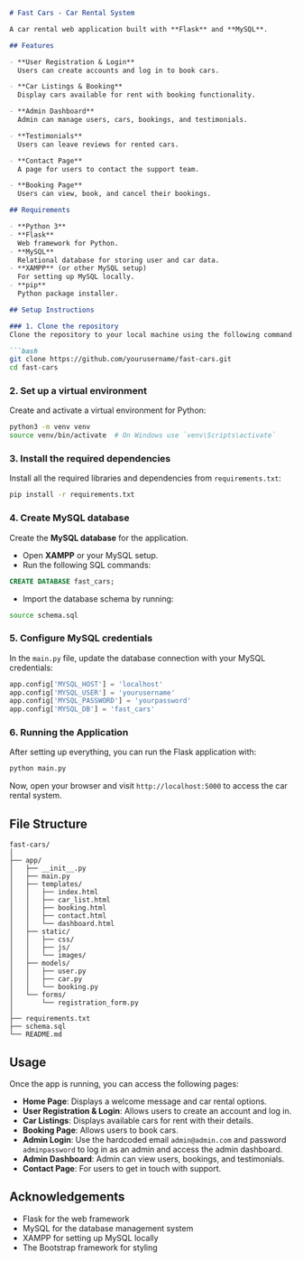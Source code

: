 ```markdown
# Fast Cars - Car Rental System

A car rental web application built with **Flask** and **MySQL**.

## Features

- **User Registration & Login**  
  Users can create accounts and log in to book cars.

- **Car Listings & Booking**  
  Display cars available for rent with booking functionality.

- **Admin Dashboard**  
  Admin can manage users, cars, bookings, and testimonials.

- **Testimonials**  
  Users can leave reviews for rented cars.

- **Contact Page**  
  A page for users to contact the support team.

- **Booking Page**  
  Users can view, book, and cancel their bookings.

## Requirements

- **Python 3**
- **Flask**  
  Web framework for Python.
- **MySQL**  
  Relational database for storing user and car data.
- **XAMPP** (or other MySQL setup)  
  For setting up MySQL locally.
- **pip**  
  Python package installer.

## Setup Instructions

### 1. Clone the repository
Clone the repository to your local machine using the following command:

```bash
git clone https://github.com/yourusername/fast-cars.git
cd fast-cars
```

### 2. Set up a virtual environment
Create and activate a virtual environment for Python:

```bash
python3 -m venv venv
source venv/bin/activate  # On Windows use `venv\Scripts\activate`
```

### 3. Install the required dependencies
Install all the required libraries and dependencies from `requirements.txt`:

```bash
pip install -r requirements.txt
```

### 4. Create MySQL database
Create the **MySQL database** for the application.

- Open **XAMPP** or your MySQL setup.
- Run the following SQL commands:

```sql
CREATE DATABASE fast_cars;
```

- Import the database schema by running:

```bash
source schema.sql
```

### 5. Configure MySQL credentials
In the `main.py` file, update the database connection with your MySQL credentials:

```python
app.config['MYSQL_HOST'] = 'localhost'
app.config['MYSQL_USER'] = 'yourusername'
app.config['MYSQL_PASSWORD'] = 'yourpassword'
app.config['MYSQL_DB'] = 'fast_cars'
```

### 6. Running the Application

After setting up everything, you can run the Flask application with:

```bash
python main.py
```

Now, open your browser and visit `http://localhost:5000` to access the car rental system.

## File Structure

```
fast-cars/
│
├── app/
│   ├── __init__.py
│   ├── main.py
│   ├── templates/
│   │   ├── index.html
│   │   ├── car_list.html
│   │   ├── booking.html
│   │   ├── contact.html
│   │   └── dashboard.html
│   ├── static/
│   │   ├── css/
│   │   ├── js/
│   │   └── images/
│   ├── models/
│   │   ├── user.py
│   │   ├── car.py
│   │   └── booking.py
│   └── forms/
│       └── registration_form.py
│
├── requirements.txt
├── schema.sql
└── README.md
```

## Usage

Once the app is running, you can access the following pages:

- **Home Page**: Displays a welcome message and car rental options.
- **User Registration & Login**: Allows users to create an account and log in.
- **Car Listings**: Displays available cars for rent with their details.
- **Booking Page**: Allows users to book cars.
- **Admin Login**: Use the hardcoded email `admin@admin.com` and password `adminpassword` to log in as an admin and access the admin dashboard.
- **Admin Dashboard**: Admin can view users, bookings, and testimonials.
- **Contact Page**: For users to get in touch with support.



## Acknowledgements

- Flask for the web framework
- MySQL for the database management system
- XAMPP for setting up MySQL locally
- The Bootstrap framework for styling

